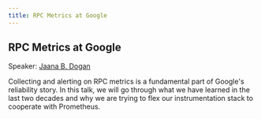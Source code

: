 ```yaml
---
title: RPC Metrics at Google
---
```


## RPC Metrics at Google

Speaker: [Jaana B. Dogan](/2018-munich/speakers/jaana-b-dogan)

Collecting and alerting on RPC metrics is a fundamental part of Google's reliability story. In this talk, we will go through what we have learned in the last two decades and why we are trying to flex our instrumentation stack to cooperate with Prometheus.
